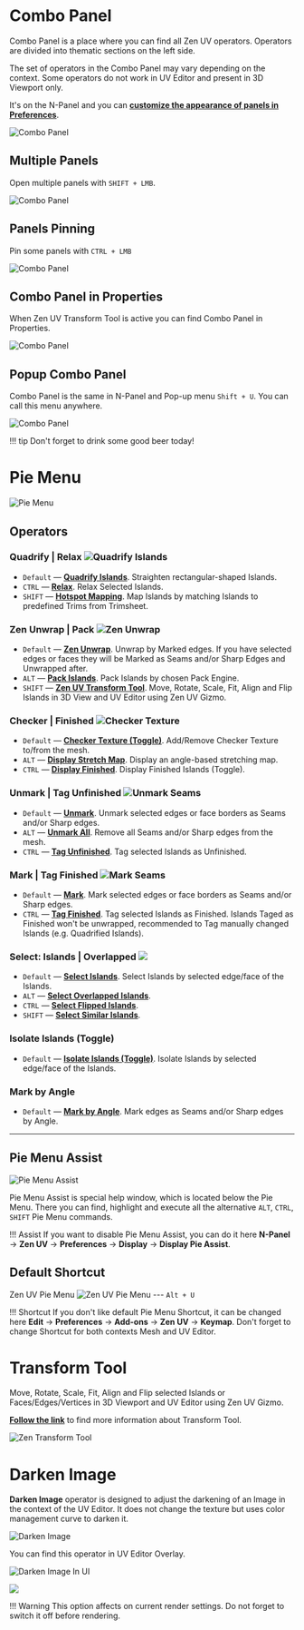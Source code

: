 # Combo Panel

Combo Panel is a place where you can find all Zen UV operators.
Operators are divided into thematic sections on the left side.

The set of operators in the Combo Panel may vary depending on the context. 
Some operators do not work in UV Editor and present in 3D Viewport only.

It's on the N-Panel and you can [**customize the appearance of panels in Preferences**](preferences.md#panels).

![Combo Panel](img/gifs/user_interface/compactui_1.gif)

## Multiple Panels

Open multiple panels with `SHIFT + LMB`.

![Combo Panel](img/gifs/user_interface/compactui_2.gif)

## Panels Pinning

Pin some panels with `CTRL + LMB`

![Combo Panel](img/gifs/user_interface/compactui_3.gif)

## Combo Panel in Properties

When Zen UV Transform Tool is active you can find Combo Panel in Properties.

![Combo Panel](img/gifs/user_interface/compactui_6.gif)

## Popup Combo Panel

Combo Panel is the same in N-Panel and Pop-up menu  `Shift + U`.
You can call this menu anywhere.

![Combo Panel](img/gifs/user_interface/compactui_8.gif)

!!! tip
    Don't forget to drink some good beer today!

# Pie Menu

![Pie Menu](img/gifs/user_interface/pie_menu.gif)

## Operators

### Quadrify | Relax ![Quadrify Islands](img/icons/quadrify_32.png)

- `Default` — [**Quadrify Islands**](transform.md#quadrify-islands). Straighten rectangular-shaped Islands.
- `CTRL` — [**Relax**](transform.md#relax). Relax Selected Islands.
- `SHIFT` — [**Hotspot Mapping**](). Map Islands by matching Islands to predefined Trims from Trimsheet.
  
### Zen Unwrap | Pack ![Zen Unwrap](img/icons/zen-unwrap@2x.png)

- `Default` — [**Zen Unwrap**](unwrap.md#zen-unwrap). Unwrap by Marked edges. If you have selected edges or faces they will be Marked as Seams and/or Sharp Edges and Unwrapped after.
- `ALT` — [**Pack Islands**](pack.md#pack-islands). Pack Islands by chosen Pack Engine.
- `SHIFT` — [**Zen UV Transform Tool**](). Move, Rotate, Scale, Fit, Align and Flip Islands in 3D View and UV Editor using Zen UV Gizmo.

### Checker | Finished ![Checker Texture](img/icons/checker_32.png)

- `Default` — [**Checker Texture (Toggle)**](checker.md#checker-texture-toggle). Add/Remove Checker Texture to/from the mesh.
- `ALT` — [**Display Stretch Map**](checker.md#display-stretch-map). Display an angle-based stretching map.
- `CTRL` — [**Display Finished**](unwrap.md#display-finished-toggle). Display Finished Islands (Toggle).

### Unmark | Tag Unfinished ![Unmark Seams](img/icons/unmark-seams@2x.png)

- `Default` — [**Unmark**](unwrap.md#unmark). Unmark selected edges or face borders as Seams and/or Sharp edges.
- `ALT` — [**Unmark All**](unwrap.md#unmark-all). Remove all Seams and/or Sharp edges from the mesh.
- `CTRL` — [**Tag Unfinished**](unwrap.md#tag-unfinished). Tag selected Islands as Unfinished.

### Mark | Tag Finished ![Mark Seams](img/icons/mark-seams@2x.png)

- `Default` — [**Mark**](unwrap.md#mark). Mark selected edges or face borders as Seams and/or Sharp edges.
- `CTRL` — [**Tag Finished**](unwrap.md#tag-finished). Tag selected Islands as Finished. Islands Taged as Finished won't be unwrapped, recommended to Tag manually changed Islands (e.g. Quadrified Islands).

### Select: Islands | Overlapped ![](img/icons/select.png)

- `Default` — [**Select Islands**](select.md#islands). Select Islands by selected edge/face of the Islands.
- `ALT` — [**Select Overlapped Islands**](select.md#overlapped).
- `CTRL` — [**Select Flipped Islands**](select.md#flipped).
- `SHIFT` — [**Select Similar Islands**](select.md#similar).

### Isolate Islands (Toggle)

- `Default` — [**Isolate Islands (Toggle)**](select.md#isolate-islands-toggle). Isolate Islands by selected edge/face of the Islands.

### Mark by Angle

- `Default` — [**Mark by Angle**](unwrap.md#mark-by-angle). Mark edges as Seams and/or Sharp edges by Angle.

---
## Pie Menu Assist

![Pie Menu Assist](img/screen/pie_menu/pie_menu_assitant.png)

Pie Menu Assist is special help window, which is located below the Pie Menu. There you can find, highlight and execute all the alternative `ALT`, `CTRL`, `SHIFT` Pie Menu commands.

!!! Assist
    If you want to disable Pie Menu Assist, you can do it here **N-Panel** -> **Zen UV** -> **Preferences** -> **Display** -> **Display Pie Assist**.

## Default Shortcut
  Zen UV Pie Menu ![Zen UV Pie Menu](img/icons/zen-uv@2x.png) --- `Alt + U`

!!! Shortcut
    If you don't like default Pie Menu Shortcut, it can be changed here **Edit** -> **Preferences** -> **Add-ons** -> **Zen UV** -> **Keymap**. Don't forget to change Shortcut for both contexts Mesh and UV Editor.

# Transform Tool

Move, Rotate, Scale, Fit, Align and Flip selected Islands or Faces/Edges/Vertices in 3D Viewport and UV Editor using Zen UV Gizmo.

[**Follow the link**](unwrap.md#transform_tool) to find more information about Transform Tool.

![Zen Transform Tool](img/gifs/user_interface/ZenTransformTool_main.gif)

# Darken Image

**Darken Image** operator is designed to adjust the darkening of an Image in the context of the UV Editor. It does not change the texture but uses color management curve to darken it.

![Darken Image](img/gifs/user_interface/DarkenImage_main.gif)

You can find this operator in UV Editor Overlay.

![Darken Image In UI](img/screen/user_interface/DarkenImage.png)

![](img/screen/user_interface/color_curve.png)

!!! Warning
    This option affects on current render settings. Do not forget to switch it off before rendering.